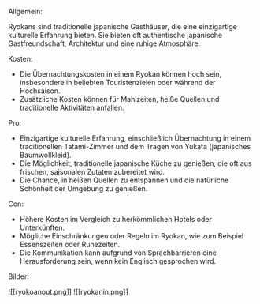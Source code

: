 Allgemein:

Ryokans sind traditionelle japanische Gasthäuser, die eine einzigartige kulturelle Erfahrung bieten.
Sie bieten oft authentische japanische Gastfreundschaft, Architektur und eine ruhige Atmosphäre.

Kosten:

- Die Übernachtungskosten in einem Ryokan können hoch sein, insbesondere in beliebten Touristenzielen oder während der Hochsaison.
- Zusätzliche Kosten können für Mahlzeiten, heiße Quellen und traditionelle Aktivitäten anfallen.

Pro:

- Einzigartige kulturelle Erfahrung, einschließlich Übernachtung in einem traditionellen Tatami-Zimmer und dem Tragen von Yukata (japanisches Baumwollkleid).
- Die Möglichkeit, traditionelle japanische Küche zu genießen, die oft aus frischen, saisonalen Zutaten zubereitet wird.
- Die Chance, in heißen Quellen zu entspannen und die natürliche Schönheit der Umgebung zu genießen.

Con:

- Höhere Kosten im Vergleich zu herkömmlichen Hotels oder Unterkünften.
- Mögliche Einschränkungen oder Regeln im Ryokan, wie zum Beispiel Essenszeiten oder Ruhezeiten.
- Die Kommunikation kann aufgrund von Sprachbarrieren eine Herausforderung sein, wenn kein Englisch gesprochen wird.

Bilder:

![[ryokoanout.png]]
![[ryokanin.png]]
